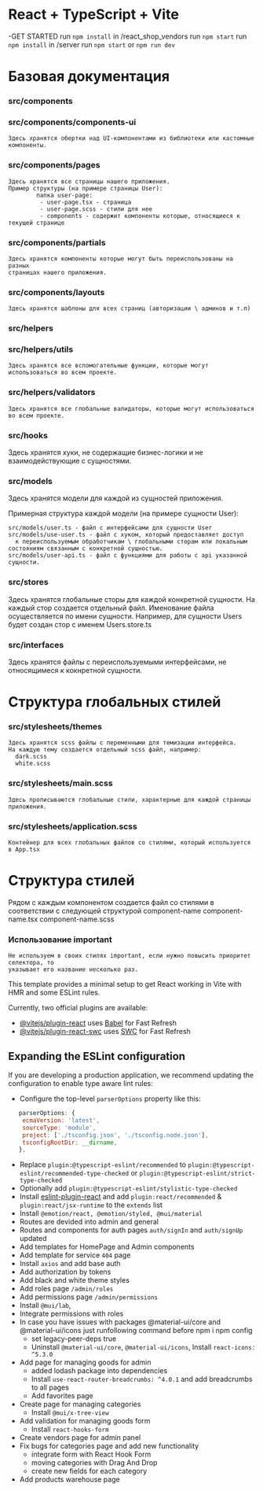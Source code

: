 # React + TypeScript + Vite

-GET STARTED
   run `npm install` in /react_shop_vendors
      run `npm start`
   run `npm install` in /server
      run `npm start` or `npm run dev`

# Базовая документация

### src/components

  ### src/components/components-ui
    Здесь хранятся обертки над UI-компонентами из библиотеки или кастомные компоненты.

  ### src/components/pages
    Здесь хранятся все страницы нашего приложения.
    Пример структуры (на примере страницы User):
            папка user-page:
             - user-page.tsx - страница
             - user-page.scss - стили для нее
             - components - содержит компоненты которые, относящиеся к текущей странице

  ### src/components/partials
    Здесь хранятся компоненты которые могут быть переиспользованы на разных
    страницах нашего приложения.

### src/components/layouts
    Здесь хранятся шаблоны для всех страниц (авторизации \ админов и т.п)


### src/helpers

  ### src/helpers/utils
    Здесь хранятся все вспомогательные функции, которые могут использоваться во всем проекте.

  ### src/helpers/validators
    Здесь хранятся все глобальные валидаторы, которые могут использоваться во всем проекте.

### src/hooks
  Здесь хранятся хуки, не содержащие бизнес-логики и не взаимодействующие с сущностями.

### src/models
  Здесь хранятся модели для каждой из сущностей приложения.
   
  Примерная структура каждой модели (на примере сущности User):

    src/models/user.ts - файл с интерфейсами для сущности User
    src/models/use-user.ts - файл с хуком, который предоставляет доступ 
      к переиспользуемым обработчикам \ глобальными сторам или локальным состояниям связанным с конкретной сущностью.
    src/models/user-api.ts - файл с функциями для работы с api указанной сущности.

### src/stores
  Здесь хранятся глобальные сторы для каждой конкретной сущности.
  На каждый стор создается отдельный файл. Именование файла осуществляется по имени сущности.
  Например, для сущности Users будет создан стор с именем Users.store.ts

### src/interfaces
  Здесь хранятся файлы с переиспользуемыми интерфейсами, не относящимеся к кокнретной сущности.

# Структура глобальных стилей

  ### src/stylesheets/themes 
    Здесь хранятся scss файлы с переменными для темизации интерфейса.
    На каждую тему создается отдельный scss файл, например:
      dark.scss
      white.scss

  ### src/stylesheets/main.scss  
    Здесь прописываются глобальные стили, характерные для каждой страницы приложения.
  
  ### src/stylesheets/application.scss
    Контейнер для всех глобальных файлов со стилями, который используется в App.tsx

# Структура стилей
  Рядом с каждым компонентом создается файл со стилями в соответствии с следующей структурой
    component-name
      component-name.tsx
      component-name.scss

  ### Использование important
    Не используем в своих стилях important, если нужно повысить приоритет селектора, то
    указывает его название несколько раз.

This template provides a minimal setup to get React working in Vite with HMR and some ESLint rules.

Currently, two official plugins are available:

- [@vitejs/plugin-react](https://github.com/vitejs/vite-plugin-react/blob/main/packages/plugin-react/README.md) uses [Babel](https://babeljs.io/) for Fast Refresh
- [@vitejs/plugin-react-swc](https://github.com/vitejs/vite-plugin-react-swc) uses [SWC](https://swc.rs/) for Fast Refresh

## Expanding the ESLint configuration

If you are developing a production application, we recommend updating the configuration to enable type aware lint rules:

- Configure the top-level `parserOptions` property like this:

```js
   parserOptions: {
    ecmaVersion: 'latest',
    sourceType: 'module',
    project: ['./tsconfig.json', './tsconfig.node.json'],
    tsconfigRootDir: __dirname,
   },
```
- Replace `plugin:@typescript-eslint/recommended` to `plugin:@typescript-eslint/recommended-type-checked` or `plugin:@typescript-eslint/strict-type-checked`
- Optionally add `plugin:@typescript-eslint/stylistic-type-checked`
- Install [eslint-plugin-react](https://github.com/jsx-eslint/eslint-plugin-react) and add `plugin:react/recommended` & `plugin:react/jsx-runtime` to the `extends` list
- Install `@emotion/react, @emotion/styled, @mui/material`
- Routes are devided into admin and general
- Routes and components for auth pages `auth/signIn` and `auth/signUp` updated
- Add templates for HomePage and Admin components
- Add template for service `404` page
- Install `axios` and add base auth
- Add authorization by tokens
- Add black and white theme styles
- Add roles page `/admin/roles`
- Add permissions page `/admin/permissions`
- Install `@mui/lab`,
- Integrate permissions with roles
- In case you have issues with packages @material-ui/core and @material-ui/icons just runfollowing command before npm i npm config 
  - set legacy-peer-deps true
  - Uninstall `@material-ui/core`, `@material-ui/icons`, Install `react-icons: ^5.3.0`
- Add page for managing goods for admin
  - added lodash package into dependencies
  - Install `use-react-router-breadcrumbs: ^4.0.1` and add breadcrumbs to all pages
  - Add favorites page
- Create page for managing categories
  - Install `@mui/x-tree-view`
- Add validation for managing goods form
  - Install `react-hooks-form`
- Create vendors page for admin panel
- Fix bugs for categories page and add new functionality
  - integrate form with React Hook Form
  - moving categories with Drag And Drop
  - create new fields for each category
- Add products warehouse page
